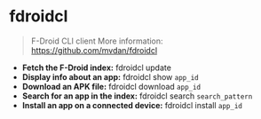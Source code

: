 # fdroidcl
> F-Droid CLI client
> More information: <https://github.com/mvdan/fdroidcl>
- **Fetch the F-Droid index:**
fdroidcl update
- **Display info about an app:**
fdroidcl show `app_id`
- **Download an APK file:**
fdroidcl download `app_id`
- **Search for an app in the index:**
fdroidcl search `search_pattern`
- **Install an app on a connected device:**
fdroidcl install `app_id`
